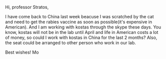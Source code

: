 Hi, professor Stratos,

I have come back to China last week beacuse I was scratched by the cat and need to get the rabies vaccine as soon as possible(it's expensive in American).
And I am working with kostas through the skype these days.
You know, kostas will not be in the lab until April and life in American costs a lot of money, so could I work with kostas in China for the last 2 months?
Also, the seat could be arranged to other person who work in our lab.

Best wishes!
Mo
